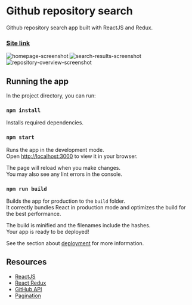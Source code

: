 # Github repository search

Github repository search app built with ReactJS and Redux.
### [Site link](https://renatokirin.github.io/github-repository-search/)

![homepage-screenshot](https://user-images.githubusercontent.com/105893349/195651153-060eb9f4-c26d-44ec-a1ff-ad12764bd658.png)
![search-results-screenshot](https://user-images.githubusercontent.com/105893349/195651178-bd6d0738-45d9-4819-bed5-a9eec50d5eea.png)
![repository-overview-screenshot](https://user-images.githubusercontent.com/105893349/195651200-6d2c445f-d5fe-46ff-b7b9-742df88fd613.png)




## Running the app

In the project directory, you can run:


### `npm install`

Installs required dependencies.


### `npm start`

Runs the app in the development mode.\
Open [http://localhost:3000](http://localhost:3000) to view it in your browser.

The page will reload when you make changes.\
You may also see any lint errors in the console.


### `npm run build`

Builds the app for production to the `build` folder.\
It correctly bundles React in production mode and optimizes the build for the best performance.

The build is minified and the filenames include the hashes.\
Your app is ready to be deployed!

See the section about [deployment](https://facebook.github.io/create-react-app/docs/deployment) for more information.



## Resources
* [ReactJS](https://reactjs.org/)
* [React Redux](https://react-redux.js.org/)
* [GitHub API](https://docs.github.com/en/rest/search#search-issues-and-pull-requests)
* [Pagination](https://github.com/monsterlessonsacademy/monsterlessonsacademy/tree/236-pagination-react)
